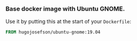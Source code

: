 ### Base docker image with Ubuntu GNOME.

Use it by putting this at the start of your `Dockerfile`:

```Dockerfile
FROM hugojosefson/ubuntu-gnome:19.04
```
